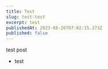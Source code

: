 ```yaml
---
title: Test
slug: test-test
excerpt: test
publishedAt: 2023-08-26T07:02:15.373Z
published: false
---
```


test post

-   <div><p>test</p></div>
